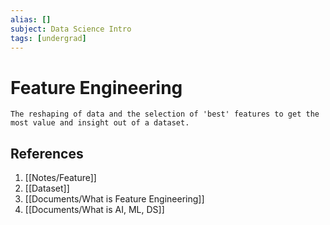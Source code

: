```yaml
---
alias: []
subject: Data Science Intro
tags: [undergrad]
---
```

# Feature Engineering


```ad-note
The reshaping of data and the selection of 'best' features to get the most value and insight out of a dataset.
```

## References
1. [[Notes/Feature]]
2. [[Dataset]]
3. [[Documents/What is Feature Engineering]]
4. [[Documents/What is AI, ML, DS]]
